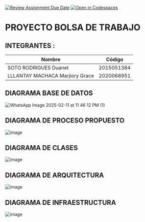 [![Review Assignment Due Date](https://classroom.github.com/assets/deadline-readme-button-22041afd0340ce965d47ae6ef1cefeee28c7c493a6346c4f15d667ab976d596c.svg)](https://classroom.github.com/a/JlnjGag6)
[![Open in Codespaces](https://classroom.github.com/assets/launch-codespace-2972f46106e565e64193e422d61a12cf1da4916b45550586e14ef0a7c637dd04.svg)](https://classroom.github.com/open-in-codespaces?assignment_repo_id=18156436)

# PROYECTO BOLSA DE TRABAJO

## INTEGRANTES :

| Nombre | Código |
|--------|--------|
| SOTO RODRIGUES Duanet | 2015051384 |
| LLLANTAY MACHACA Marjiory Grace   | 2020068951 |

## DIAGRAMA BASE DE DATOS 

![WhatsApp Image 2025-02-11 at 11 46 12 PM (1)](https://github.com/user-attachments/assets/0df1217a-30b9-4802-919c-a069a42511e5)

## DIAGRAMA DE PROCESO PROPUESTO

![image](https://github.com/user-attachments/assets/38c58bb0-a615-49ea-9133-e26fb2437f57)

## DIAGRAMA DE CLASES

![image](https://github.com/user-attachments/assets/fc4f5900-b2f5-496c-a6eb-dee6998e909d)

## DIAGRAMA DE ARQUITECTURA 
![image](https://github.com/user-attachments/assets/e9a10a52-3397-4a99-bddc-c399717e7e90)

## DIAGRAMA DE INFRAESTRUCTURA

![image](https://github.com/user-attachments/assets/cdac48ff-0daa-486b-ae55-94312f0dd097)

